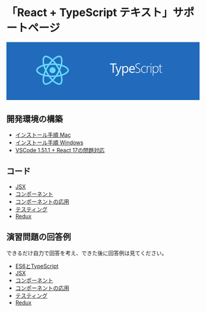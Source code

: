 # 「React + TypeScript テキスト」サポートページ

![](./images/react+ts.png)

## 開発環境の構築

* [インストール手順 Mac](install/mac.md)
* [インストール手順 Windows](install/windows.md)
* [VSCode 1.51.1 + React 17の問題対応](install/vscode1_51_1.md)

## コード

* [JSX](sources/jsx.md)
* [コンポーネント](sources/component.md)
* [コンポーネントの応用](sources/application.md)
* [テスティング](sources/test.md)
* [Redux](sources/redux.md)

## 演習問題の回答例

できるだけ自力で回答を考え、できた後に回答例は見てください。

* [ES6とTypeScript](answer/es6_ts.md)
* [JSX](answer/jsx.md)
* [コンポーネント](answer/component.md)
* [コンポーネントの応用](answer/application.md)
* [テスティング](answer/test.md)
* [Redux](answer/redux.md)
